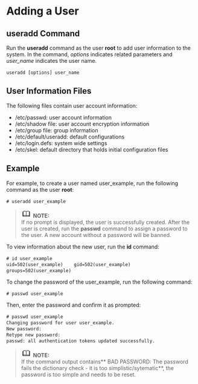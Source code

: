 # Adding a User<a name="EN-US_TOPIC_0229622747"></a>

## useradd Command<a name="en-us_topic_0151921027_s11c439e7f97c41bcb54c2dfa86a6da72"></a>

Run the  **useradd**  command as the user  **root**  to add user information to the system. In the command,  _options_  indicates related parameters and  _user\_name_  indicates the user name.

```
useradd [options] user_name
```

## User Information Files<a name="en-us_topic_0151921027_s68e83f5c1af5415cb6a505f1a80a4bf2"></a>

The following files contain user account information:

-   /etc/passwd: user account information
-   /etc/shadow file: user account encryption information
-   /etc/group file: group information
-   /etc/default/useradd: default configurations
-   /etc/login.defs: system wide settings
-   /etc/skel: default directory that holds initial configuration files

## Example<a name="en-us_topic_0151921027_s2bad5f04f3dc4c7db52b9d5d24649268"></a>

For example, to create a user named user\_example, run the following command as the user  **root**:

```
# useradd user_example
```

>![](public_sys-resources/icon-note.gif) **NOTE:**   
>If no prompt is displayed, the user is successfully created. After the user is created, run the  **passwd**  command to assign a password to the user. A new account without a password will be banned.  

To view information about the new user, run the  **id**  command:

```
# id user_example
uid=502(user_example)    gid=502(user_example)    groups=502(user_example)
```

To change the password of the user\_example, run the following command:

```
# passwd user_example
```

Then, enter the password and confirm it as prompted:

```
# passwd user_example
Changing password for user user_example.
New password:
Retype new password:
passwd: all authentication tokens updated successfully.
```

>![](public_sys-resources/icon-note.gif) **NOTE:**   
>If the command output contains** BAD PASSWORD: The password fails the dictionary check - it is too simplistic/sytematic**, the password is too simple and needs to be reset.  

